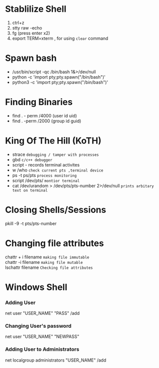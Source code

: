 # Stablilize Shell
1. ctrl+z
2. stty raw -echo
3. fg (press enter x2)
4. export TERM=xterm , for using `clear` command

# Spawn bash
* /usr/bin/script -qc /bin/bash 1&>/dev/null
* python -c 'import pty;pty.spawn("/bin/bash")'
* python3 -c 'import pty;pty.spawn("/bin/bash")'


# Finding Binaries

* find . - perm /4000 (user id uid) 
* find . -perm /2000 (group id guid)

# King Of The Hill (KoTH)

* strace `debugging / tamper with processes`
* gbd `c/c++ debugger`
* script - records terminal activites
* w /who `check current pts ,terminal device`
* ps -t ps/pts<number> `process monitoring`
* script /dev/pts/<number> `montior terminal`
* cat /dev/urandom > /dev/pts/pts-number  2>/dev/null `prints arbitary text on terminal`

# Closing Shells/Sessions

pkill -9 -t pts/pts-number

# Changing file attributes

chattr + i filename `making file immutable`<br/>
chattr -i filename `making file mutable`<br/>
lschattr filename `Checking file attributes`


# Windows Shell

### Adding User
net user "USER_NAME" "PASS" /add
### Changing User's password
net user "USER_NAME" "NEWPASS"

### Adding User to Administrators
net localgroup administrators "USER_NAME" /add
